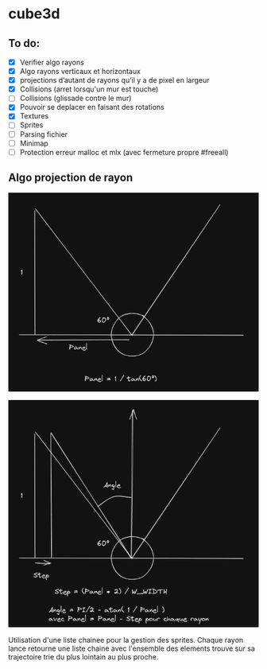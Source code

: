 # cube3d

## To do:

- [x]  Verifier algo rayons
- [x]  Algo rayons verticaux et horizontaux
- [x]  projections d’autant de rayons qu’il y a de pixel en largeur
- [x]  Collisions (arret lorsqu'un mur est touche)
- [ ]  Collisions (glissade contre le mur)
- [x]  Pouvoir se deplacer en faisant des rotations
- [x]  Textures
- [ ]  Sprites
- [ ]  Parsing fichier
- [ ]  Minimap
- [ ]  Protection erreur malloc et mlx (avec fermeture propre #freeall)

## Algo projection de rayon

![Panel](pictures/Panel.png)

![Step](pictures/Step.png)

Utilisation d'une liste chainee pour la gestion des sprites.
Chaque rayon lance retourne une liste chaine avec l'ensemble des elements
trouve sur sa trajectoire trie du plus lointain au plus proche.
